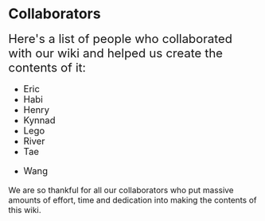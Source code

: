 # Collaborators

<font size=5>Here's a list of people who collaborated with our wiki and helped us create the contents of it:</font>

<font size=4>

* Eric
* Habi
* Henry
* Kynnad
* Lego
* River
* Tae
<!-- SteelWoolSheep -->
* Wang

</font>

<p class=writingcredit><font size=3>We are so thankful for all our collaborators who put massive amounts of effort, time and dedication into making the contents of this wiki.</font></p>
